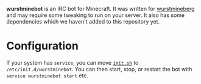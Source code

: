 **wurstminebot** is an IRC bot for Minecraft. It was written for [wurstmineberg](http://wurstmineberg.de/) and may require some tweaking to run on your server. It also has some dependencies which we haven't added to this repository yet.

Configuration
=============

If your system has `service`, you can move [`init.sh`](init.sh) to `/etc/init.d/wurstminebot`. You can then start, stop, or restart the bot with `service wurstminebot start` etc.

